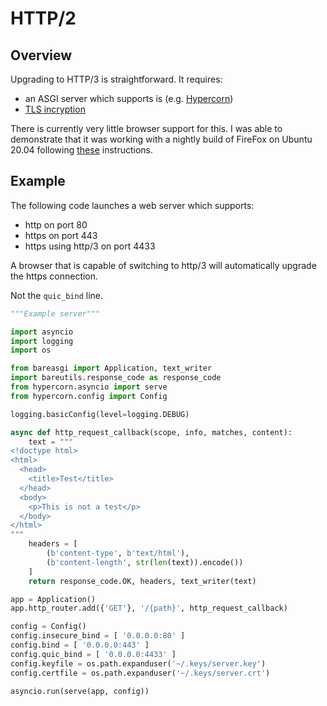 
# HTTP/2

## Overview

Upgrading to HTTP/3 is straightforward. It requires:

* an ASGI server which supports is (e.g. [Hypercorn](https://pgjones.gitlab.io/hypercorn/))
* [TLS incryption](ssl.md)

There is currently very little browser support for this. I was able to demonstrate
that it was working with a nightly build of FireFox on Ubuntu 20.04 following
[these](https://blog.cloudflare.com/how-to-test-http-3-and-quic-with-firefox-nightly/)
instructions.

## Example

The following code launches a web server which supports:
* http on port 80
* https on port 443
* https using http/3 on port 4433

A browser that is capable of switching to http/3 will automatically upgrade
the https connection.

Not the `quic_bind` line.

```python
"""Example server"""

import asyncio
import logging
import os

from bareasgi import Application, text_writer
import bareutils.response_code as response_code
from hypercorn.asyncio import serve
from hypercorn.config import Config

logging.basicConfig(level=logging.DEBUG)

async def http_request_callback(scope, info, matches, content):
    text = """
<!doctype html>
<html>
  <head>
    <title>Test</title>
  </head>
  <body>
    <p>This is not a test</p>
  </body>
</html>
"""
    headers = [
        (b'content-type', b'text/html'),
        (b'content-length', str(len(text)).encode())
    ]
    return response_code.OK, headers, text_writer(text)

app = Application()
app.http_router.add({'GET'}, '/{path}', http_request_callback)

config = Config()
config.insecure_bind = [ '0.0.0.0:80' ]
config.bind = [ '0.0.0.0:443' ]
config.quic_bind = [ '0.0.0.0:4433' ]
config.keyfile = os.path.expanduser('~/.keys/server.key')
config.certfile = os.path.expanduser('~/.keys/server.crt')

asyncio.run(serve(app, config))
```
